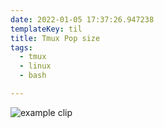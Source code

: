 ```yaml
---
date: 2022-01-05 17:37:26.947238
templateKey: til
title: Tmux Pop size
tags:
  - tmux
  - linux
  - bash

---
```


![example clip](https://images.waylonwalker.com/tmux-popup-position.gif)
